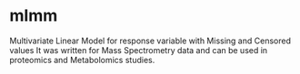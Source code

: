 # mlmm
Multivariate Linear Model for response variable with Missing and Censored values
It was written for Mass Spectrometry data and can be used in proteomics and Metabolomics studies.
